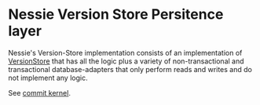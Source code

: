 # Nessie Version Store Persitence layer

Nessie's Version-Store implementation consists of an implementation
of [VersionStore](../spi/src/main/java/org/projectnessie/versioned/VersionStore.java)
that has all the logic plus a variety of non-transactional and transactional database-adapters that
only perform reads and writes and do not implement any logic.

See [commit kernel](../../site/docs/develop/kernel.md).
